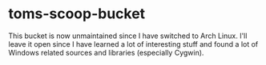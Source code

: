 # toms-scoop-bucket

This bucket is now unmaintained since I have switched to Arch Linux. I'll leave it open since I have learned a lot of interesting stuff and found a lot of Windows related sources and libraries (especially Cygwin).
